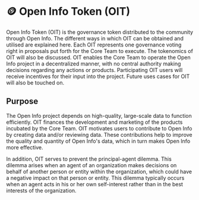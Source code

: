 # 🪙 Open Info Token (OIT)

Open Info Token (OIT) is the governance token distributed to the community through Open Info. The different ways in which OIT can be obtained and utilised are explained here. Each OIT represents one governance voting right in proposals put forth for the Core Team to execute. The tokenomics of OIT will also be discussed. OIT enables the Core Team to operate the Open Info project in a decentralized manner, with no central authority making decisions regarding any actions or products. Participating OIT users will receive incentives for their input into the project. Future uses cases for OIT will also be touched on.

## Purpose

The Open Info project depends on high-quality, large-scale data to function efficiently. OIT finances the development and marketing of the products incubated by the Core Team. OIT motivates users to contribute to Open Info by creating data and/or reviewing data. These contributions help to improve the quality and quantity of Open Info's data, which in turn makes Open Info more effective.&#x20;

In addition, OIT serves to prevent the principal-agent dilemma. This dilemma arises when an agent of an organization makes decisions on behalf of another person or entity within the organization, which could have a negative impact on that person or entity. This dilemma typically occurs when an agent acts in his or her own self-interest rather than in the best interests of the organization.
